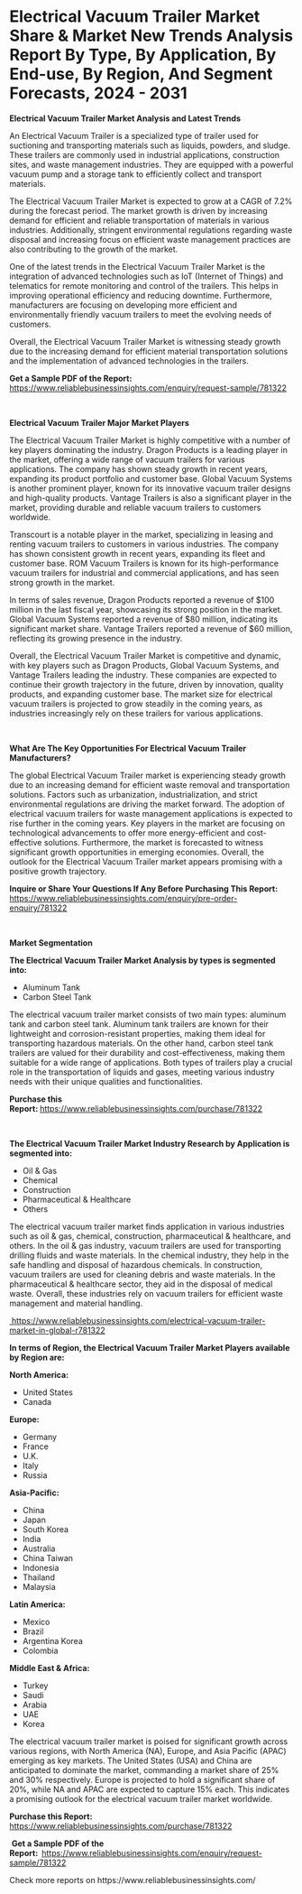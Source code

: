 <p><h1>Electrical Vacuum Trailer Market Share & Market New Trends Analysis Report By Type, By Application, By End-use, By Region, And Segment Forecasts, 2024 - 2031</h1></p><p><strong>Electrical Vacuum Trailer Market Analysis and Latest Trends</strong></p>
<p><p>An Electrical Vacuum Trailer is a specialized type of trailer used for suctioning and transporting materials such as liquids, powders, and sludge. These trailers are commonly used in industrial applications, construction sites, and waste management industries. They are equipped with a powerful vacuum pump and a storage tank to efficiently collect and transport materials.</p><p>The Electrical Vacuum Trailer Market is expected to grow at a CAGR of 7.2% during the forecast period. The market growth is driven by increasing demand for efficient and reliable transportation of materials in various industries. Additionally, stringent environmental regulations regarding waste disposal and increasing focus on efficient waste management practices are also contributing to the growth of the market.</p><p>One of the latest trends in the Electrical Vacuum Trailer Market is the integration of advanced technologies such as IoT (Internet of Things) and telematics for remote monitoring and control of the trailers. This helps in improving operational efficiency and reducing downtime. Furthermore, manufacturers are focusing on developing more efficient and environmentally friendly vacuum trailers to meet the evolving needs of customers.</p><p>Overall, the Electrical Vacuum Trailer Market is witnessing steady growth due to the increasing demand for efficient material transportation solutions and the implementation of advanced technologies in the trailers.</p></p>
<p><strong>Get a Sample PDF of the Report:&nbsp;</strong> <a href="https://www.reliablebusinessinsights.com/enquiry/request-sample/781322">https://www.reliablebusinessinsights.com/enquiry/request-sample/781322</a></p>
<p>&nbsp;</p>
<p><strong>Electrical Vacuum Trailer Major Market Players</strong></p>
<p><p>The Electrical Vacuum Trailer Market is highly competitive with a number of key players dominating the industry. Dragon Products is a leading player in the market, offering a wide range of vacuum trailers for various applications. The company has shown steady growth in recent years, expanding its product portfolio and customer base. Global Vacuum Systems is another prominent player, known for its innovative vacuum trailer designs and high-quality products. Vantage Trailers is also a significant player in the market, providing durable and reliable vacuum trailers to customers worldwide.</p><p>Transcourt is a notable player in the market, specializing in leasing and renting vacuum trailers to customers in various industries. The company has shown consistent growth in recent years, expanding its fleet and customer base. ROM Vacuum Trailers is known for its high-performance vacuum trailers for industrial and commercial applications, and has seen strong growth in the market.</p><p>In terms of sales revenue, Dragon Products reported a revenue of $100 million in the last fiscal year, showcasing its strong position in the market. Global Vacuum Systems reported a revenue of $80 million, indicating its significant market share. Vantage Trailers reported a revenue of $60 million, reflecting its growing presence in the industry.</p><p>Overall, the Electrical Vacuum Trailer Market is competitive and dynamic, with key players such as Dragon Products, Global Vacuum Systems, and Vantage Trailers leading the industry. These companies are expected to continue their growth trajectory in the future, driven by innovation, quality products, and expanding customer base. The market size for electrical vacuum trailers is projected to grow steadily in the coming years, as industries increasingly rely on these trailers for various applications.</p></p>
<p>&nbsp;</p>
<p><strong>What Are The Key Opportunities For Electrical Vacuum Trailer Manufacturers?</strong></p>
<p><p>The global Electrical Vacuum Trailer market is experiencing steady growth due to an increasing demand for efficient waste removal and transportation solutions. Factors such as urbanization, industrialization, and strict environmental regulations are driving the market forward. The adoption of electrical vacuum trailers for waste management applications is expected to rise further in the coming years. Key players in the market are focusing on technological advancements to offer more energy-efficient and cost-effective solutions. Furthermore, the market is forecasted to witness significant growth opportunities in emerging economies. Overall, the outlook for the Electrical Vacuum Trailer market appears promising with a positive growth trajectory.</p></p>
<p><strong>Inquire or Share Your Questions If Any Before Purchasing This Report:</strong> <a href="https://www.reliablebusinessinsights.com/enquiry/pre-order-enquiry/781322">https://www.reliablebusinessinsights.com/enquiry/pre-order-enquiry/781322</a></p>
<p>&nbsp;</p>
<p><strong>Market Segmentation</strong></p>
<p><strong>The Electrical Vacuum Trailer Market Analysis by types is segmented into:</strong></p>
<p><ul><li>Aluminum Tank</li><li>Carbon Steel Tank</li></ul></p>
<p><p>The electrical vacuum trailer market consists of two main types: aluminum tank and carbon steel tank. Aluminum tank trailers are known for their lightweight and corrosion-resistant properties, making them ideal for transporting hazardous materials. On the other hand, carbon steel tank trailers are valued for their durability and cost-effectiveness, making them suitable for a wide range of applications. Both types of trailers play a crucial role in the transportation of liquids and gases, meeting various industry needs with their unique qualities and functionalities.</p></p>
<p><strong>Purchase this Report:&nbsp;</strong><a href="https://www.reliablebusinessinsights.com/purchase/781322">https://www.reliablebusinessinsights.com/purchase/781322</a></p>
<p>&nbsp;</p>
<p><strong>The Electrical Vacuum Trailer Market Industry Research by Application is segmented into:</strong></p>
<p><ul><li>Oil & Gas</li><li>Chemical</li><li>Construction</li><li>Pharmaceutical & Healthcare</li><li>Others</li></ul></p>
<p><p>The electrical vacuum trailer market finds application in various industries such as oil & gas, chemical, construction, pharmaceutical & healthcare, and others. In the oil & gas industry, vacuum trailers are used for transporting drilling fluids and waste materials. In the chemical industry, they help in the safe handling and disposal of hazardous chemicals. In construction, vacuum trailers are used for cleaning debris and waste materials. In the pharmaceutical & healthcare sector, they aid in the disposal of medical waste. Overall, these industries rely on vacuum trailers for efficient waste management and material handling.</p></p>
<p><a href="https://www.reliablebusinessinsights.com/electrical-vacuum-trailer-market-in-global-r781322">&nbsp;https://www.reliablebusinessinsights.com/electrical-vacuum-trailer-market-in-global-r781322</a></p>
<p><strong>In terms of Region, the Electrical Vacuum Trailer Market Players available by Region are:</strong></p>
<p>
    <p> <strong> North America: </strong>
        <ul>
            <li>United States</li>
            <li>Canada</li>
        </ul>
        </p> 
    <p> <strong> Europe: </strong>
        <ul>
            <li>Germany</li>
            <li>France</li>
            <li>U.K.</li>
            <li>Italy</li>
            <li>Russia</li>
        </ul>
        </p> 
    <p> <strong> Asia-Pacific: </strong>
        <ul>
            <li>China</li>
            <li>Japan</li>
            <li>South Korea</li>
            <li>India</li>
            <li>Australia</li>
            <li>China Taiwan</li>
            <li>Indonesia</li>
            <li>Thailand</li>
            <li>Malaysia</li>
        </ul>
        </p> 
    <p> <strong> Latin America: </strong>
        <ul>
            <li>Mexico</li>
            <li>Brazil</li>
            <li>Argentina Korea</li>
            <li>Colombia</li>
        </ul>
        </p> 
    <p> <strong> Middle East & Africa: </strong>
        <ul>
            <li>Turkey</li>
            <li>Saudi</li>
            <li>Arabia</li>
            <li>UAE</li>
            <li>Korea</li>
        </ul>
    </p>
    </p>
<p><p>The electrical vacuum trailer market is poised for significant growth across various regions, with North America (NA), Europe, and Asia Pacific (APAC) emerging as key markets. The United States (USA) and China are anticipated to dominate the market, commanding a market share of 25% and 30% respectively. Europe is projected to hold a significant share of 20%, while NA and APAC are expected to capture 15% each. This indicates a promising outlook for the electrical vacuum trailer market worldwide.</p></p>
<p><strong>Purchase this Report: </strong><a href="https://www.reliablebusinessinsights.com/purchase/781322">https://www.reliablebusinessinsights.com/purchase/781322</a></p>
<p>&nbsp;<strong>Get a Sample PDF of the Report:&nbsp;&nbsp;</strong><a href="https://www.reliablebusinessinsights.com/enquiry/request-sample/781322">https://www.reliablebusinessinsights.com/enquiry/request-sample/781322</a></p>
<p><strong></strong></p>
<p>Check more reports on https://www.reliablebusinessinsights.com/</p>